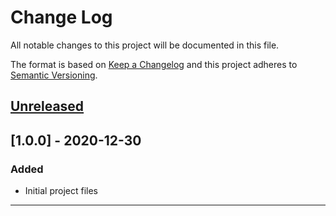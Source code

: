 # Change Log

All notable changes to this project will be documented in this file.

The format is based on [Keep a Changelog](https://keepachangelog.com/en/1.0.0/) and this project adheres to [Semantic Versioning](https://semver.org/spec/v2.0.0.html).

## [Unreleased]

## [1.0.0] - 2020-12-30

### Added

- Initial project files

---

[Unreleased]: https://github.com/levacic/monolog-exception-with-context-processor/compare/627958e..HEAD
